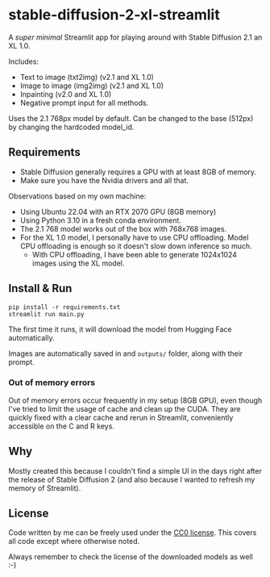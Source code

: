 # stable-diffusion-2-xl-streamlit

A *super minimal* Streamlit app for playing around with Stable Diffusion 2.1 an XL 1.0.

Includes:
- Text to image (txt2img) (v2.1 and XL 1.0)
- Image to image (img2img) (v2.1 and XL 1.0)
- Inpainting (v2.0 and XL 1.0)
- Negative prompt input for all methods.

Uses the 2.1 768px model by default. Can be changed to the base (512px) by changing the hardcoded model_id.

## Requirements

- Stable Diffusion generally requires a GPU with at least 8GB of memory.
- Make sure you have the Nvidia drivers and all that.

Observations based on my own machine:
- Using Ubuntu 22.04 with an RTX 2070 GPU (8GB memory)
- Using Python 3.10 in a fresh conda environment.
- The 2.1 768 model works out of the box with 768x768 images.
- For the XL 1.0 model, I personally have to use CPU offloading. Model CPU offloading is enough so it doesn't slow down inference so much.
  - With CPU offloading, I have been able to generate 1024x1024 images using the XL model.

## Install & Run

```
pip install -r requirements.txt
streamlit run main.py
```

The first time it runs, it will download the model from Hugging Face automatically.

Images are automatically saved in and `outputs/` folder, along with their prompt.

### Out of memory errors

Out of memory errors occur frequently in my setup (8GB GPU), even though I've tried to limit the usage of cache and clean up the CUDA. They are quickly fixed with a clear cache and rerun in Streamlit, conveniently accessible on the C and R keys.

## Why

Mostly created this because I couldn't find a simple UI in the days right after the release of Stable Diffusion 2 (and also because I wanted to refresh my memory of Streamlit).

## License

Code written by me can be freely used under the [CC0 license](/LICENSE). This covers all code except where otherwise noted.

Always remember to check the license of the downloaded models as well :-)
